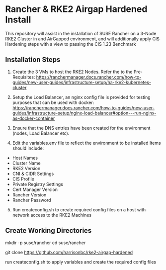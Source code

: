 # Rancher & RKE2 Airgap Hardened Install
This repository will assist in the installation of SUSE Rancher on a 3-Node RKE2 Cluster in and AirGapped environment, and will additionally apply CIS Hardening steps with a view to passing the CIS 1.23 Benchmark


## Installation Steps

1. Create the 3 VMs to host the RKE2 Nodes. Refer the to the Pre-Requisites: https://ranchermanager.docs.rancher.com/how-to-guides/new-user-guides/infrastructure-setup/ha-rke2-kubernetes-cluster

2. Setup the Load Balancer, an nginx config file is provided for testing purposes that can be used with docker: https://ranchermanager.docs.rancher.com/how-to-guides/new-user-guides/infrastructure-setup/nginx-load-balancer#option---run-nginx-as-docker-container

3. Ensure that the DNS entries have been created for the environment (nodes, Load Balancer etc). 

4. Edit the variables.env file to reflect the environment to be installed
Items should include:
- Host Names
- Cluster Name
- RKE2 Version
- CNI & CIDR Settings
- CIS Profile
- Private Registry Settings
- Cert Manager Version
- Rancher Version
- Rancher Password

5. Run createconfig.sh to create required config files on a host with network access to the RKE2 Machines


## Create Working Directories
mkdir -p suse/rancher
cd suse/rancher

git clone https://github.com/harrisonbc/rke2-airgap-hardened

run createconfig.sh to apply variables and create the required config files
